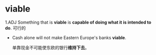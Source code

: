 # viable

1.ADJ Something that is **viable** is **capable of doing what it is intended to do**. 可行的

- Cash alone will not make Eastern Europe's banks **viable**.

  单靠现金不可能使东欧的银行**维持下去**。